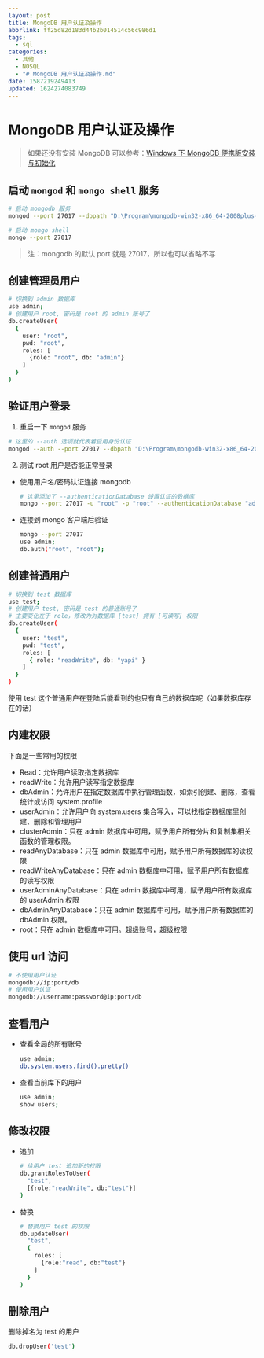 ```yaml
---
layout: post
title: MongoDB 用户认证及操作
abbrlink: ff25d82d183d44b2b014514c56c986d1
tags:
  - sql
categories:
  - 其他
  - NOSQL
  - "# MongoDB 用户认证及操作.md"
date: 1587219249413
updated: 1624274083749
---
```


# MongoDB 用户认证及操作

> 如果还没有安装 MongoDB 可以参考：[Windows 下 MongoDB 便携版安装与初始化](/p/bef08cec63cd48fca96fec5a049ab920)

## 启动 `mongod` 和 `mongo shell` 服务

```bash
# 启动 mongodb 服务
mongod --port 27017 --dbpath "D:\Program\mongodb-win32-x86_64-2008plus-ssl-4.0.1\mongodb_data\data" --logpath "D:\Program\mongodb-win32-x86_64-2008plus-ssl-4.0.1\mongodb_data\log\mongodb.log"

# 启动 mongo shell
mongo --port 27017
```

> 注：mongodb 的默认 port 就是 27017，所以也可以省略不写

## 创建管理员用户

```bash
# 切换到 admin 数据库
use admin;
# 创建用户 root, 密码是 root 的 admin 账号了
db.createUser(
  {
    user: "root",
    pwd: "root",
    roles: [
      {role: "root", db: "admin"}
    ]
  }
)
```

## 验证用户登录

1.  重启一下 `mongod` 服务

```bash
# 这里的 --auth 选项就代表着启用身份认证
mongod --auth --port 27017 --dbpath "D:\Program\mongodb-win32-x86_64-2008plus-ssl-4.0.1\mongodb_data\data" --logpath "D:\Program\mongodb-win32-x86_64-2008plus-ssl-4.0.1\mongodb_data\log\mongodb.log"
```

2.  测试 root 用户是否能正常登录

*   使用用户名/密码认证连接 mongodb
    ```bash
    # 这里添加了 --authenticationDatabase 设置认证的数据库
    mongo --port 27017 -u "root" -p "root" --authenticationDatabase "admin"
    ```
*   连接到 mongo 客户端后验证
    ```bash
    mongo --port 27017
    use admin;
    db.auth("root", "root");
    ```

## 创建普通用户

```bash
# 切换到 test 数据库
use test;
# 创建用户 test, 密码是 test 的普通账号了
# 主要变化在于 role，修改为对数据库 [test] 拥有 [可读写] 权限
db.createUser(
  {
    user: "test",
    pwd: "test",
    roles: [
      { role: "readWrite", db: "yapi" }
    ]
  }
)
```

使用 test 这个普通用户在登陆后能看到的也只有自己的数据库呢（如果数据库存在的话）

## 内建权限

下面是一些常用的权限

*   Read：允许用户读取指定数据库
*   readWrite：允许用户读写指定数据库
*   dbAdmin：允许用户在指定数据库中执行管理函数，如索引创建、删除，查看统计或访问 system.profile
*   userAdmin：允许用户向 system.users 集合写入，可以找指定数据库里创建、删除和管理用户
*   clusterAdmin：只在 admin 数据库中可用，赋予用户所有分片和复制集相关函数的管理权限。
*   readAnyDatabase：只在 admin 数据库中可用，赋予用户所有数据库的读权限
*   readWriteAnyDatabase：只在 admin 数据库中可用，赋予用户所有数据库的读写权限
*   userAdminAnyDatabase：只在 admin 数据库中可用，赋予用户所有数据库的 userAdmin 权限
*   dbAdminAnyDatabase：只在 admin 数据库中可用，赋予用户所有数据库的 dbAdmin 权限。
*   root：只在 admin 数据库中可用。超级账号，超级权限

## 使用 url 访问

```sh
# 不使用用户认证
mongodb://ip:port/db
# 使用用户认证
mongodb://username:password@ip:port/db
```

## 查看用户

*   查看全局的所有账号

    ```bash
    use admin;
    db.system.users.find().pretty()
    ```

*   查看当前库下的用户

    ```bash
    use admin;
    show users;
    ```

## 修改权限

*   追加

    ```bash
    # 给用户 test 追加新的权限
    db.grantRolesToUser(
      "test",
      [{role:"readWrite", db:"test"}]
    )
    ```

*   替换

    ```bash
    # 替换用户 test 的权限
    db.updateUser(
      "test",
      {
        roles: [
          {role:"read", db:"test"}
        ]
      }
    )
    ```

## 删除用户

删除掉名为 test 的用户

```bash
db.dropUser('test')
```
